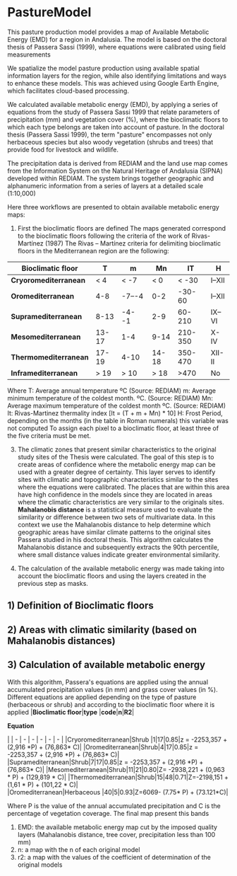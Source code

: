 # PastureModel
This pasture production model provides a map of Available Metabolic Energy (EMD) for a region in Andalusia. The model is based on the doctoral thesis of Passera Sassi (1999), where equations were calibrated using field measurements

We spatialize the model pasture production using available spatial information layers for the region, while also identifying limitations and ways to enhance these models. This was achieved using Google Earth Engine, which facilitates cloud-based processing.

We calculated available metabolic energy (EMD), by applying a series of equations from the study of Passera Sassi 1999 that relate parameters of precipitation (mm) and vegetation cover (%), where the bioclimatic floors to which each type belongs are taken into account of pasture. In the doctoral thesis (Passera Sassi 1999), the term "pasture" encompasses not only herbaceous species but also woody vegetation (shrubs and trees) that provide food for livestock and wildlife. 

The precipitation data is derived from REDIAM and the land use map comes from the Information System on the Natural Heritage of Andalusia (SIPNA) developed within REDIAM. The system brings together geographic and alphanumeric information from a series of layers at a detailed scale (1:10,000)

Here three workflows are presented to obtain available metabolic energy maps:
1) First the bioclimatic floors are defined
The maps generated correspond to the bioclimatic floors following the criteria of the work of Rivas-Martínez (1987)
The Rivas – Martínez criteria for delimiting bioclimatic floors in the Mediterranean region are the following:

|**Bioclimatic floor**|**T**|**m**|**Mn**|**IT**|**H**|
| - | - | - | - | - | - |
|**Cryoromediterranean**|< 4|< -7|< 0|< -30|I–XII|
|**Oromediterranean**|4-8|-7–-4|0-2|-30-60|I–XII|
|**Supramediterranean**|8-13|-4- -1|2-9|60-210|IX–VI|
|**Mesomediterranean**|13-17|1-4|9-14|210-350|X-IV|
|**Thermomediterranean**|17-19|4-10|14-18|350-470|XII-II|
|**Inframediterranean**|> 19|> 10|> 18|>470|No|

Where
T: Average annual temperature ºC (Source: REDIAM)
m: Average minimum temperature of the coldest month. ºC. (Source: REDIAM)
Mn: Average maximum temperature of the coldest month ºC. (Source: REDIAM)
It: Rivas-Martinez thermality index [It = (T + m + Mn) * 10]
H: Frost Period, depending on the months (in the table in Roman numerals) this variable was not computed
To assign each pixel to a bioclimatic floor, at least three of the five criteria must be met.

3) The climatic zones that present similar characteristics to the original study sites of the Thesis were calculated.
The goal of this step is to create areas of confidence where the metabolic energy map can be used with a greater degree of certainty. This layer serves to identify sites with climatic and topographic characteristics similar to the sites where the equations were calibrated. The places that are within this area have high confidence in the models since they are located in areas where the climatic characteristics are very similar to the originals sites.
__Mahalanobis distance__ is a statistical measure used to evaluate the similarity or difference between two sets of multivariate data. In this context we use the Mahalanobis distance to help determine which geographic areas have similar climate patterns to the original sites Passera studied in his doctoral thesis. This algorithm calculates the Mahalanobis distance and subsequently extracts the 90th percentile, where small distance values indicate greater environmental similarity.

4) The calculation of the available metabolic energy was made taking into account the bioclimatic floors and using the layers created in the previous step as masks.

## 1) Definition of Bioclimatic floors
## 2) Areas with climatic similarity (based on Mahalanobis distances)
## 3) Calculation of available metabolic energy
With this algorithm, Passera's equations are applied using the annual accumulated precipitation values (in mm) and grass cover values (in %). Different equations are applied depending on the type of pasture (herbaceous or shrub) and according to the bioclimatic floor where it is applied
|**Bioclimatic floor**|**type** |**code**|**n**|**R2**|<p>**Equation**</p><p></p>|
| - | - | - | - | - | - |
|Cryoromediterranean|Shrub |1|17|0\.85|z = -2253,357 + (2,916 \*P) + (76,863\* C)|
|Oromediterranean|Shrub|4|17|0\.85|z = -2253,357 + (2,916 \*P) + (76,863\* C)|
|Supramediterranean|Shrub|7|17|0\.85|z = -2253,357 + (2,916 \*P) + (76,863\* C)|
|Mesomediterranean|Shrub|11|21|0\.80|Z= -2938,221 + (0,963 \* P) + (129,819 \* C)|
|Thermomediterranean|Shrub|15|48|0\.71|Z=-2198,151 + (1,61 \* P) + (101,22 \* C)|
|Oromediterranean|Herbaceous |40|5|0\.93|Z=6069- (7.75\* P) + (73.121\*C)|

Where P is the value of the annual accumulated precipitation and C is the percentage of vegetation coverage.
The final map present this bands 
1) EMD: the available metabolic energy map cut by the imposed quality layers (Mahalanobis distance, tree cover, precipitation less than 100 mm)
2) n: a map with the n of each original model
3) r2: a map with the values of the coefficient of determination of the original models

